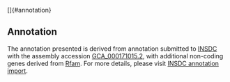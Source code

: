 []{#annotation}

Annotation
----------

The annotation presented is derived from annotation submitted to
[INSDC](http://www.insdc.org) with the assembly accession
[GCA\_000171015.2](http://www.ebi.ac.uk/ena/data/view/GCA_000171015.2),
with additional non-coding genes derived from
[Rfam](http://rfam.xfam.org/). For more details, please visit [INSDC
annotation
import](http://ensemblgenomes.org/info/data/insdc_annotation).
